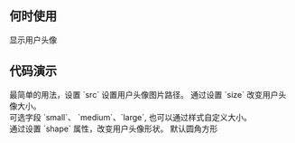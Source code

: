 
## 何时使用

显示用户头像

## 代码演示

<div class="grid-x grid-margin-x">
  <div class="medium-6 large-6 cell">
    <nc-example>
      <nc-example-showcase>
        <demo-avatar-basic></demo-avatar-basic>
      </nc-example-showcase>
      <nc-example-legend title="基本设置">
        最简单的用法，设置 `src` 设置用户头像图片路径。
      </nc-example-legend>
      <nc-example-code [code]="basicCode"></nc-example-code>
    </nc-example>
    <nc-example>
      <nc-example-showcase>
        <demo-avatar-size></demo-avatar-size>
      </nc-example-showcase>
      <nc-example-legend title="大小设置">
        通过设置 `size` 改变用户头像大小。<br> 可选字段 `small`、 `medium`、`large`, 也可以通过样式自定义大小。
      </nc-example-legend>
      <nc-example-code [code]="sizeCode"></nc-example-code>
    </nc-example>
  </div>
  <div class="medium-6 large-6 cell">
    <nc-example>
      <nc-example-showcase>
        <demo-avatar-shape></demo-avatar-shape>
      </nc-example-showcase>
      <nc-example-legend title="形状设置">
        通过设置 `shape` 属性，改变用户头像形状。 默认圆角方形
      </nc-example-legend>
      <nc-example-code [code]="shapeCode"></nc-example-code>
    </nc-example>
  </div>
</div>

<div>
  <nc-markdown [data]="api"></nc-markdown>
</div>
